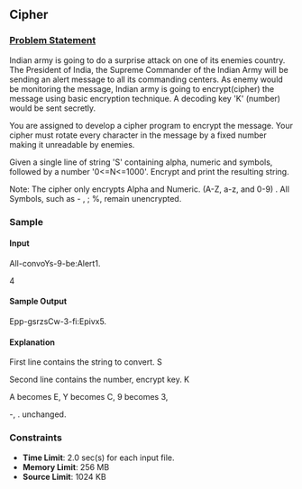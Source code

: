 ## Cipher

### [Problem Statement](https://www.hackerearth.com/practice/basic-programming/input-output/basics-of-input-output/practice-problems/algorithm/cipher-1/description/)

Indian army is going to do a surprise attack on one of its enemies country. The President of India, the Supreme Commander of the Indian Army will be sending an alert message to all its commanding centers. As enemy would be monitoring the message, Indian army is going to encrypt(cipher) the message using basic encryption technique. A decoding key 'K' (number) would be sent secretly.

You are assigned to develop a cipher program to encrypt the message. Your cipher must rotate every character in the message by a fixed number making it unreadable by enemies.

Given a single line of string 'S' containing alpha, numeric and symbols, followed by a number '0<=N<=1000'. Encrypt and print the resulting string.

Note: The cipher only encrypts Alpha and Numeric. (A-Z, a-z, and 0-9) . All Symbols, such as - , ; %, remain unencrypted.

### Sample

#### Input

All-convoYs-9-be:Alert1.

4

#### Sample Output

Epp-gsrzsCw-3-fi:Epivx5.

#### Explanation
First line contains the string to convert. S

Second line contains the number, encrypt key. K

A becomes E, Y becomes C, 9 becomes 3,

-, . unchanged.

### Constraints

- **Time Limit**:	2.0 sec(s) for each input file.
- **Memory Limit**:	256 MB
- **Source Limit**:	1024 KB